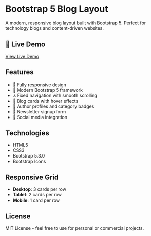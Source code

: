 # Bootstrap 5 Blog Layout

A modern, responsive blog layout built with Bootstrap 5. Perfect for technology blogs and content-driven websites.

## 🔗 Live Demo
[View Live Demo]( https://aldojason.github.io/blogpage/)

## Features
- 📱 Fully responsive design
- 🎨 Modern Bootstrap 5 framework
- 🔝 Fixed navigation with smooth scrolling
- 📰 Blog cards with hover effects
- 👤 Author profiles and category badges
- 📧 Newsletter signup form
- 🔗 Social media integration

## Technologies
- HTML5
- CSS3
- Bootstrap 5.3.0
- Bootstrap Icons

## Responsive Grid
- **Desktop**: 3 cards per row
- **Tablet**: 2 cards per row  
- **Mobile**: 1 card per row

## License
MIT License - feel free to use for personal or commercial projects.
